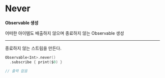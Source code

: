 # Never

**Observable 생성**

어떠한 아이템도 배출하지 않으며 종료하지 않는 Observable 생성

---

종료하지 않는 스트림을 만든다.

```swift
Observable<Int>.never()
  .subscribe { print($0) }

// 출력 없음
```

